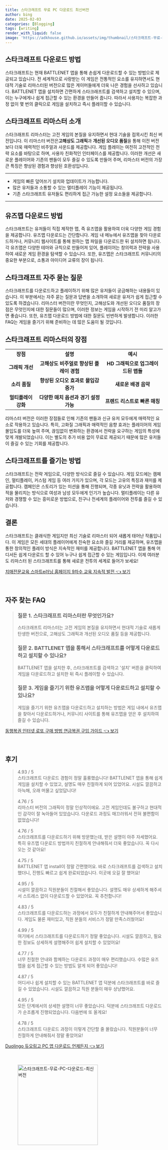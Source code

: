 ```yaml
---
title: 스타크래프트 무료 PC 다운로드 최신버전
author: bing
date: 2025-02-03
categories: [Blogging]
tags: [writing]
render_with_liquid: false
image: 'https://adkhouse.github.io/assets/img/thumbnail/스타크래프트-무료-PC-다운로드-최신버전.webp'
---
```



<h2 id='스타크래프트_다운로드_방법'>스타크래프트 다운로드 방법</h2>

<p>스타크래프트는 현재 BATTLENET 앱을 통해 손쉽게 다운로드할 수 있는 방법으로 제공되고 있습니다. 전 세계적으로 사랑받는 이 게임은 전통적인 요소를 유지하면서도 현대적 기술로 리마스터된 버전으로 많은 게이머들에게 더욱 나은 경험을 선사하고 있습니다. BATTLENET 앱을 설치하면 간편하게 스타크래프트를 검색하고 설치할 수 있으며, 이는 누구에게나 쉽게 접근할 수 있는 환경을 만들어 줍니다. 따라서 사용자는 복잡한 과정 없이 몇 번의 클릭으로 게임을 설치하고 즉시 플레이할 수 있습니다.</p>

<h2 id='스타크래프트_리마스터_소개'>스타크래프트 리마스터 소개</h2>

<p>스타크래프트 리마스터는 고전 게임의 본질을 유지하면서 현대 기술을 접목시킨 최신 버전입니다. 이 리마스터 버전은<b>고해상도 그래픽</b>과 <b>개선된 오디오 품질</b>을 통해 이전 버전보다 더욱 매력적인 비주얼과 사운드를 제공합니다. 게임 플레이는 여전히 고전적인 전략 요소를 바탕으로 하며, 사용자 친화적인 인터페이스를 제공합니다. 이러한 개선은 새로운 플레이어와 기존의 팬들이 모두 즐길 수 있도록 만들어 주며, 리마스터 버전의 가장 큰 특징은 향상된 경험과 향상된 호환성입니다.</p>

<hr />

<ul>
    <li>게임의 빠른 덮어쓰기 설치와 업데이트가 가능합니다.</li>
    <li>많은 유저들과 소통할 수 있는 멀티플레이 기능이 제공됩니다.</li>
    <li>기존 스타크래프트 유저들도 편리하게 접근 가능한 설정 요소들을 제공합니다.</li>
</ul>

<hr />

<h2 id='유즈맵_다운로드_방법'>유즈맵 다운로드 방법</h2>

<p>스타크래프트는 유저들이 직접 제작한 맵, 즉 유즈맵을 활용하여 더욱 다양한 게임 경험을 제공합니다. 유즈맵 다운로드는 간단합니다. 게임 내 메뉴에서 유즈맵을 찾아 다운로드하거나, 커뮤니티 웹사이트를 통해 원하는 맵 파일을 다운로드한 뒤 설치하면 됩니다. 각 유즈맵은 다양한 테마와 규칙으로 만들어져 있어, 플레이어는 창의력과 전략을 사용하여 새로운 게임 환경을 탐색할 수 있습니다. 또한, 유즈맵은 스타크래프트 커뮤니티의 중요한 부분으로, 소통과 아이디어 교류의 장이 됩니다.</p>

<h2 id='스타크래프트_자주_묻는_질문'>스타크래프트 자주 묻는 질문</h2>

<p>스타크래프트를 다운로드하고 플레이하기 위해 많은 유저들이 궁금해하는 내용들이 있습니다. 이 부분에서는 자주 묻는 질문과 답변을 소개하여 새로운 유저가 쉽게 접근할 수 있도록 하겠습니다. 리마스터 버전이란 무엇인지, 고해상도와 개선된 오디오 품질의 장점은 무엇인지에 대한 질문들이 많으며, 이러한 정보는 게임을 시작하기 전 미리 알고가면 좋습니다. 또한, 유즈맵 다운로드 방법에 대한 질문도 빈번하게 발생합니다. 이러한 FAQ는 게임을 즐기기 위해 준비하는 데 많은 도움이 될 것입니다.</p>

<h2 id='스타크래프트_리마스터_장점'>스타크래프트 리마스터의 장점</h2>

<table>
    <tr>
        <td style="text-align: center; height: 17px;"><b>장점</b></td>
        <td style="text-align: center; height: 17px;"><b>설명</b></td>
        <td style="text-align: center; height: 17px;"><b>예시</b></td>
    </tr>
    <tr>
        <td style="text-align: center; height: 17px;"><b>그래픽 개선</b></td>
        <td style="text-align: center; height: 17px;"><b>고해상도 비주얼로 향상된 플레이 경험</b></td>
        <td style="text-align: center; height: 17px;"><b>HD 그래픽으로 업그레이드된 맵들</b></td>
    </tr>
    <tr>
        <td style="text-align: center; height: 17px;"><b>소리 품질</b></td>
        <td style="text-align: center; height: 17px;"><b>향상된 오디오 효과로 몰입감 증가</b></td>
        <td style="text-align: center; height: 17px;"><b>새로운 배경 음악</b></td>
    </tr>
    <tr>
        <td style="text-align: center; height: 17px;"><b>멀티플레이 강화</b></td>
        <td style="text-align: center; height: 17px;"><b>다양한 매치 옵션과 경기 설정 가능</b></td>
        <td style="text-align: center; height: 17px;"><b>프렌드 리스트로 빠른 매칭</b></td>
    </tr>
</table>

<p>리마스터 버전은 이러한 장점들로 인해 기존의 팬들과 신규 유저 모두에게 매력적인 요소로 작용하고 있습니다. 특히, 고화질 그래픽과 매력적인 음향 효과는 플레이어의 게임 몰입도를 더욱 높여 주며, 끊임없이 변화하는 환경에서 전략을 요구하는 게임의 특성에 맞게 개발되었습니다. 이는 별도의 추가 비용 없이 무료로 제공되기 때문에 많은 유저들이 즐길 수 있는 기회를 제공합니다.</p>

<h2 id='스타크래프트를_즐기는_방법'>스타크래프트를 즐기는 방법</h2>

<p>스타크래프트는 전략 게임으로, 다양한 방식으로 즐길 수 있습니다. 게임 모드에는 캠페인, 멀티플레이, 커스텀 게임 등 여러 가지가 있으며, 각 모드는 고유의 특징과 재미를 제공합니다. 캠페인은 스토리가 있는 미션을 통해 진행되며, 각종 유닛과 전략을 활용하여 적을 물리치는 방식으로 여성과 남성 모두에게 인기가 높습니다. 멀티플레이는 다른 유저와 경쟁할 수 있는 흥미로운 방법으로, 친구나 전세계의 플레이어와 전투를 즐길 수 있습니다.</p>

<h2 id='결론'>결론</h2>

<p>스타크래프트는 클래식한 게임지만 최신 기술로 리마스터 되어 새롭게 태어난 작품입니다. 이 게임은 모든 세대의 플레이어에게 친숙한 요소와 즐길 거리를 제공하며, 유즈맵을 통한 창의적인 플레이 방식은 지속적인 재미를 제공합니다. BATTLENET 앱을 통해 어디서든 쉽게 다운로드 할 수 있어 누구나 쉽게 접근할 수 있는 게임입니다. 이제 여러분도 리마스터 된 스타크래프트를 통해 새로운 전투의 세계로 들어가 보세요!</p>


<p><a class="click-button" title="치매전문교육 스마트e러닝 홈페이지 9차수 교육 지속적 발전" href="https://adkhouse.github.io/posts/%EC%B9%98%EB%A7%A4%EC%A0%84%EB%AC%B8%EA%B5%90%EC%9C%A1-%EC%8A%A4%EB%A7%88%ED%8A%B8e%EB%9F%AC%EB%8B%9D-%ED%99%88%ED%8E%98%EC%9D%B4%EC%A7%80-9%EC%B0%A8%EC%88%98-%EA%B5%90%EC%9C%A1-%EC%A7%80%EC%86%8D%EC%A0%81-%EB%B0%9C%EC%A0%84/" rel="dofollow">치매전문교육 스마트e러닝 홈페이지 9차수 교육 지속적 발전 👈 보기</a></p><br>
<h2 id='자주_찾는_FAQ'>자주 찾는 FAQ</h2>
<div itemscope="" itemtype="https://schema.org/FAQPage"> 
<blockquote> 
<div itemscope="" itemprop="mainEntity" itemtype="https://schema.org/Question"> 
<h3 itemprop="name">질문 1. 스타크래프트 리마스터란 무엇인가요?</h3> 
<div itemscope="" itemprop="acceptedAnswer" itemtype="https://schema.org/Answer"> 
<span itemprop="text"> 
<p>스타크래프트 리마스터는 고전 게임의 본질을 유지하면서 현대적 기술로 새롭게 탄생한 버전으로, 고해상도 그래픽과 개선된 오디오 품질 등을 제공합니다.</p> 
</span> 
</div> 
</div> 

<div itemscope="" itemprop="mainEntity" itemtype="https://schema.org/Question"> 
<h3 itemprop="name">질문 2. BATTLENET 앱을 통해서 스타크래프트를 어떻게 다운로드하고 설치할 수 있나요?</h3> 
<div itemscope="" itemprop="acceptedAnswer" itemtype="https://schema.org/Answer"> 
<span itemprop="text"> 
<p>BATTLENET 앱을 설치한 후, 스타크래프트를 검색하고 '설치' 버튼을 클릭하여 게임을 다운로드하고 설치한 뒤 즉시 플레이할 수 있습니다.</p> 
</span> 
</div> 
</div> 

<div itemscope="" itemprop="mainEntity" itemtype="https://schema.org/Question"> 
<h3 itemprop="name">질문 3. 게임을 즐기기 위한 유즈맵을 어떻게 다운로드하고 설치할 수 있나요?</h3> 
<div itemscope="" itemprop="acceptedAnswer" itemtype="https://schema.org/Answer"> 
<span itemprop="text"> 
<p>게임을 즐기기 위한 유즈맵을 다운로드하고 설치하는 방법은 게임 내에서 유즈맵을 찾아서 다운로드하거나, 커뮤니티 사이트를 통해 유즈맵을 얻은 후 설치하여 즐길 수 있습니다.</p> 
</span> 
</div> 
</div> 

</blockquote> 
</div>
<p><a class="click-button" title="동행복권 인터넷 로또 구매 방법 연금복권 구입 가이드" href="https://adkhouse.github.io/posts/%EB%8F%99%ED%96%89%EB%B3%B5%EA%B6%8C-%EC%9D%B8%ED%84%B0%EB%84%B7-%EB%A1%9C%EB%98%90-%EA%B5%AC%EB%A7%A4-%EB%B0%A9%EB%B2%95-%EC%97%B0%EA%B8%88%EB%B3%B5%EA%B6%8C-%EA%B5%AC%EC%9E%85-%EA%B0%80%EC%9D%B4%EB%93%9C/" rel="dofollow">동행복권 인터넷 로또 구매 방법 연금복권 구입 가이드 👈 보기</a></p><br>
<h2 id='후기'>후기</h2>
<div itemscope itemtype="https://schema.org/Product">
  <blockquote>
  <div itemprop="review" itemscope itemtype="https://schema.org/Review">
      <div itemprop="reviewRating" itemscope itemtype="https://schema.org/Rating"> <span itemprop="ratingValue">4.93</span> / <span itemprop="bestRating">5</span> </div>
      <span itemprop="reviewBody">스타크래프트 다운로드 경험이 정말 훌륭했습니다! BATTLENET 앱을 통해 쉽게 게임을 설치할 수 있었고, 설명도 매우 친절하게 되어 있었어요. 시설도 깔끔하고 아늑해, 오래 머물고 싶었답니다!</span>
  </div>
  <br>
  <div itemprop="review" itemscope itemtype="https://schema.org/Review">
      <div itemprop="reviewRating" itemscope itemtype="https://schema.org/Rating"> <span itemprop="ratingValue">4.76</span> / <span itemprop="bestRating">5</span> </div>
      <span itemprop="reviewBody">리마스터 버전의 그래픽이 정말 인상적이에요. 고전 게임인데도 불구하고 현대적인 감각이 잘 녹아들어 있었습니다. 다운로드 과정도 매끄러워서 전혀 불편함이 없었습니다!</span>
  </div>
  <br>
  <div itemprop="review" itemscope itemtype="https://schema.org/Review">
      <div itemprop="reviewRating" itemscope itemtype="https://schema.org/Rating"> <span itemprop="ratingValue">4.76</span> / <span itemprop="bestRating">5</span> </div>
      <span itemprop="reviewBody">스타크래프트를 다운로드하기 위해 방문했는데, 받은 설명이 아주 자세했어요. 특히 유즈맵 다운로드 방법까지 친절하게 안내해줘서 더욱 좋았습니다. 꼭 다시 오는 것 같아요!</span>
  </div>
  <br>
  <div itemprop="review" itemscope itemtype="https://schema.org/Review">
      <div itemprop="reviewRating" itemscope itemtype="https://schema.org/Rating"> <span itemprop="ratingValue">4.75</span> / <span itemprop="bestRating">5</span> </div>
      <span itemprop="reviewBody">BATTLENET 앱 install이 정말 간편했어요. 바로 스타크래프트를 검색하고 설치했더니, 진행도 빠르고 쉽게 완료되었습니다. 이곳에 오길 잘 했어요!</span>
  </div>
  <br>
  <div itemprop="review" itemscope itemtype="https://schema.org/Review">
      <div itemprop="reviewRating" itemscope itemtype="https://schema.org/Rating"> <span itemprop="ratingValue">4.95</span> / <span itemprop="bestRating">5</span> </div>
      <span itemprop="reviewBody">시설이 깔끔하고 직원분들이 친절해서 좋았습니다. 설명도 매우 상세하게 해주셔서 스트레스 없이 다운로드할 수 있었어요. 꼭 추천합니다!</span>
  </div>
  <br>
  <div itemprop="review" itemscope itemtype="https://schema.org/Review">
      <div itemprop="reviewRating" itemscope itemtype="https://schema.org/Rating"> <span itemprop="ratingValue">4.83</span> / <span itemprop="bestRating">5</span> </div>
      <span itemprop="reviewBody">스타크래프트를 다운로드하는 과정에서 모두가 친절하게 안내해주어서 좋았습니다. 게임도 물론 재미있고, 직원 분들의 서비스가 정말 만족스러웠어요!</span>
  </div>
  <br>
  <div itemprop="review" itemscope itemtype="https://schema.org/Review">
      <div itemprop="reviewRating" itemscope itemtype="https://schema.org/Rating"> <span itemprop="ratingValue">4.99</span> / <span itemprop="bestRating">5</span> </div>
      <span itemprop="reviewBody">여기에서 스타크래프트를 다운로드하기 정말 좋았습니다. 시설도 깔끔하고, 필요한 정보도 상세하게 설명해주어 쉽게 설치할 수 있었어요!</span>
  </div>
  <br>
  <div itemprop="review" itemscope itemtype="https://schema.org/Review">
      <div itemprop="reviewRating" itemscope itemtype="https://schema.org/Rating"> <span itemprop="ratingValue">4.77</span> / <span itemprop="bestRating">5</span> </div>
      <span itemprop="reviewBody">너무 친절한 안내와 함께하는 다운로드 과정이 매우 편리했습니다. 수많은 유즈맵을 쉽게 접근할 수 있는 방법도 알게 되어 좋았습니다!</span>
  </div>
  <br>
  <div itemprop="review" itemscope itemtype="https://schema.org/Review">
      <div itemprop="reviewRating" itemscope itemtype="https://schema.org/Rating"> <span itemprop="ratingValue">4.87</span> / <span itemprop="bestRating">5</span> </div>
      <span itemprop="reviewBody">어디서나 쉽게 설치할 수 있는 BATTLENET 앱 덕분에 스타크래프트를 바로 즐길 수 있었습니다. 시설도 깔끔하고 직원 분들이 매우 상냥했어요.</span>
  </div>
  <br>
  <div itemprop="review" itemscope itemtype="https://schema.org/Review">
      <div itemprop="reviewRating" itemscope itemtype="https://schema.org/Rating"> <span itemprop="ratingValue">4.95</span> / <span itemprop="bestRating">5</span> </div>
      <span itemprop="reviewBody">모든 단계에서의 상세한 설명이 너무 좋았습니다. 덕분에 스타크래프트 다운로드가 순조롭게 진행되었습니다. 다음번에 또 올게요!</span>
  </div>
  <br>
  <div itemprop="review" itemscope itemtype="https://schema.org/Review">
      <div itemprop="reviewRating" itemscope itemtype="https://schema.org/Rating"> <span itemprop="ratingValue">4.78</span> / <span itemprop="bestRating">5</span> </div>
      <span itemprop="reviewBody">스타크래프트 다운로드 과정이 이렇게 간단할 줄 몰랐습니다. 직원분들이 너무 친절하게 안내해줘서 정말 좋았어요!</span>
  </div>
  </blockquote>
</div>
<p><a class="click-button" title="Duolingo 듀오링고 PC 앱 다운로드 언제든지" href="https://adkhouse.github.io/posts/Duolingo-%EB%93%80%EC%98%A4%EB%A7%81%EA%B3%A0-PC-%EC%95%B1-%EB%8B%A4%EC%9A%B4%EB%A1%9C%EB%93%9C-%EC%96%B8%EC%A0%9C%EB%93%A0%EC%A7%80/" rel="dofollow">Duolingo 듀오링고 PC 앱 다운로드 언제든지 👈 보기</a></p><br>
<figure class="image"><img src="https://adkhouse.github.io/assets/img/thumbnail/스타크래프트-무료-PC-다운로드-최신버전.webp" alt="스타크래프트-무료-PC-다운로드-최신버전" width="256" height="256"></figure>